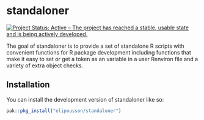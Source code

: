 
<!-- README.md is generated from README.Rmd. Please edit that file -->

# standaloner

<!-- badges: start -->

[![Project Status: Active – The project has reached a stable, usable
state and is being actively
developed.](https://www.repostatus.org/badges/latest/active.svg)](https://www.repostatus.org/#active)
<!-- badges: end -->

The goal of standaloner is to provide a set of standalone R scripts with
convenient functions for R package development including functions that
make it easy to set or get a token as an variable in a user Renviron
file and a variety of extra object checks.

## Installation

You can install the development version of standaloner like so:

``` r
pak::pkg_install("elipousson/standaloner")
```
